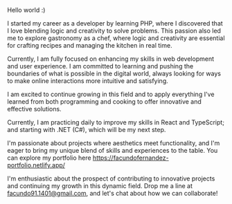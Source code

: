 Hello world :)

I started my career as a developer by learning PHP, where I discovered that I love blending logic and creativity to solve problems. This passion also led me to explore gastronomy as a chef, where logic and creativity are essential for crafting recipes and managing the kitchen in real time.

Currently, I am fully focused on enhancing my skills in web development and user experience. I am committed to learning and pushing the boundaries of what is possible in the digital world, always looking for ways to make online interactions more intuitive and satisfying.

I am excited to continue growing in this field and to apply everything I've learned from both programming and cooking to offer innovative and effective solutions.

Currently, I am practicing daily to improve my skills in React and TypeScript; and starting with .NET (C#), which will be my next step.

I'm passionate about projects where aesthetics meet functionality, and I'm eager to bring my unique blend of skills and experiences to the table. 
You can explore my portfolio here https://facundofernandez-portfolio.netlify.app/ 

I'm enthusiastic about the prospect of contributing to innovative projects and continuing my growth in this dynamic field. Drop me a line at facundo91.1401@gmail.com, and let's chat about how we can collaborate!
